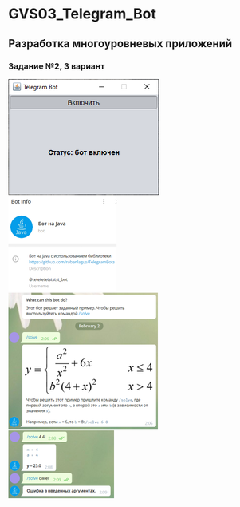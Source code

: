 # GVS03_Telegram_Bot

## Разработка многоуровневых приложений

### Задание №2, 3 вариант

![Screenshot1](1.png)
![Screenshot2](2.png)
![Screenshot3](3.png)
![Screenshot4](4.png)
